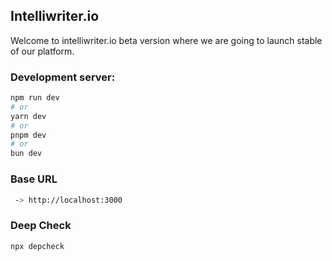 ## Intelliwriter.io
Welcome to intelliwriter.io beta version where we are going to launch stable of our platform.

### Development server:

```bash
npm run dev
# or
yarn dev
# or
pnpm dev
# or
bun dev
```

### Base URL
```bash
 -> http://localhost:3000
```

### Deep Check
```bash
npx depcheck
```
